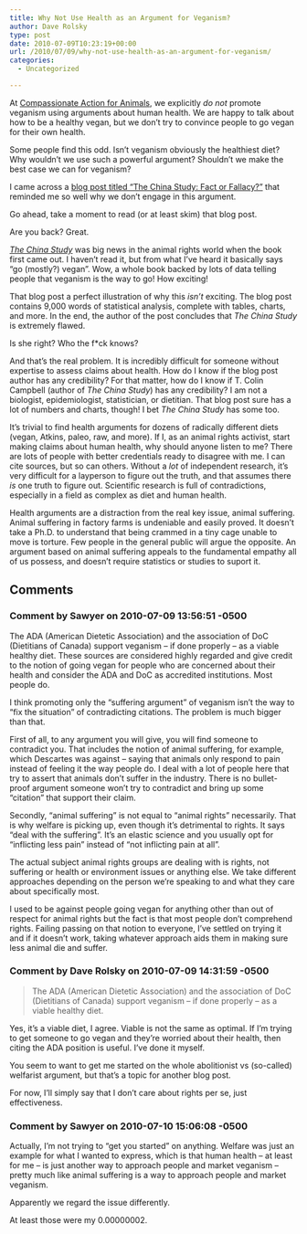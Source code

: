 ```yaml
---
title: Why Not Use Health as an Argument for Veganism?
author: Dave Rolsky
type: post
date: 2010-07-09T10:23:19+00:00
url: /2010/07/09/why-not-use-health-as-an-argument-for-veganism/
categories:
  - Uncategorized

---
```

At [Compassionate Action for Animals][1], we explicitly _do not_ promote veganism using arguments about human health. We are happy to talk about how to be a healthy vegan, but we don&#8217;t try to convince people to go vegan for their own health.

Some people find this odd. Isn&#8217;t veganism obviously the healthiest diet? Why wouldn&#8217;t we use such a powerful argument? Shouldn&#8217;t we make the best case we can for veganism?

I came across a [blog post titled &#8220;The China Study: Fact or Fallacy?&#8221;][2] that reminded me so well why we don&#8217;t engage in this argument.

Go ahead, take a moment to read (or at least skim) that blog post.

Are you back? Great.

[_The China Study_][3] was big news in the animal rights world when the book first came out. I haven&#8217;t read it, but from what I&#8217;ve heard it basically says &#8220;go (mostly?) vegan&#8221;. Wow, a whole book backed by lots of data telling people that veganism is the way to go! How exciting!

That blog post a perfect illustration of why this _isn&#8217;t_ exciting. The blog post contains 9,000 words of statistical analysis, complete with tables, charts, and more. In the end, the author of the post concludes that _The China Study_ is extremely flawed.

Is she right? Who the f*ck knows?

And that&#8217;s the real problem. It is incredibly difficult for someone without expertise to assess claims about health. How do I know if the blog post author has any credibility? For that matter, how do I know if T. Colin Campbell (author of _The China Study_) has any credibility? I am not a biologist, epidemiologist, statistician, or dietitian. That blog post sure has a lot of numbers and charts, though! I bet _The China Study_ has some too.

It&#8217;s trivial to find health arguments for dozens of radically different diets (vegan, Atkins, paleo, raw, and more). If I, as an animal rights activist, start making claims about human health, why should anyone listen to me? There are lots of people with better credentials ready to disagree with me. I can cite sources, but so can others. Without a _lot_ of independent research, it&#8217;s very difficult for a layperson to figure out the truth, and that assumes there _is_ one truth to figure out. Scientific research is full of contradictions, especially in a field as complex as diet and human health.

Health arguments are a distraction from the real key issue, animal suffering. Animal suffering in factory farms is undeniable and easily proved. It doesn&#8217;t take a Ph.D. to understand that being crammed in a tiny cage unable to move is torture. Few people in the general public will argue the opposite. An argument based on animal suffering appeals to the fundamental empathy all of us possess, and doesn&#8217;t require statistics or studies to suport it.

 [1]: http://www.exploreveg.org
 [2]: http://rawfoodsos.com/2010/07/07/the-china-study-fact-or-fallac/
 [3]: http://www.thechinastudy.com/

## Comments

### Comment by Sawyer on 2010-07-09 13:56:51 -0500
The ADA (American Dietetic Association) and the association of DoC (Dietitians of Canada) support veganism &#8211; if done properly &#8211; as a viable healthy diet. These sources are considered highly regarded and give credit to the notion of going vegan for people who are concerned about their health and consider the ADA and DoC as accredited institutions. Most people do.

I think promoting only the &#8220;suffering argument&#8221; of veganism isn&#8217;t the way to &#8220;fix the situation&#8221; of contradicting citations. The problem is much bigger than that.

First of all, to any argument you will give, you will find someone to contradict you. That includes the notion of animal suffering, for example, which Descartes was against &#8211; saying that animals only respond to pain instead of feeling it the way people do. I deal with a lot of people here that try to assert that animals don&#8217;t suffer in the industry. There is no bullet-proof argument someone won&#8217;t try to contradict and bring up some &#8220;citation&#8221; that support their claim.

Secondly, &#8220;animal suffering&#8221; is not equal to &#8220;animal rights&#8221; necessarily. That is why welfare is picking up, even though it&#8217;s detrimental to rights. It says &#8220;deal with the suffering&#8221;. It&#8217;s an elastic science and you usually opt for &#8220;inflicting less pain&#8221; instead of &#8220;not inflicting pain at all&#8221;.

The actual subject animal rights groups are dealing with is rights, not suffering or health or environment issues or anything else. We take different approaches depending on the person we&#8217;re speaking to and what they care about specifically most.

I used to be against people going vegan for anything other than out of respect for animal rights but the fact is that most people don&#8217;t comprehend rights. Failing passing on that notion to everyone, I&#8217;ve settled on trying it and if it doesn&#8217;t work, taking whatever approach aids them in making sure less animal die and suffer.

### Comment by Dave Rolsky on 2010-07-09 14:31:59 -0500
> The ADA (American Dietetic Association) and the association of DoC (Dietitians of Canada) support veganism &#8211; if done properly &#8211; as a viable healthy diet. 

Yes, it&#8217;s a viable diet, I agree. Viable is not the same as optimal. If I&#8217;m trying to get someone to go vegan and they&#8217;re worried about their health, then citing the ADA position is useful. I&#8217;ve done it myself.

You seem to want to get me started on the whole abolitionist vs (so-called) welfarist argument, but that&#8217;s a topic for another blog post.

For now, I&#8217;ll simply say that I don&#8217;t care about rights per se, just effectiveness.

### Comment by Sawyer on 2010-07-10 15:06:08 -0500
Actually, I&#8217;m not trying to &#8220;get you started&#8221; on anything. Welfare was just an example for what I wanted to express, which is that human health &#8211; at least for me &#8211; is just another way to approach people and market veganism &#8211; pretty much like animal suffering is a way to approach people and market veganism.

Apparently we regard the issue differently.

At least those were my 0.00000002.